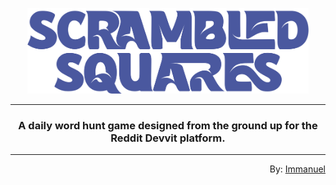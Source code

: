 <p align="center">
  <img src="assets/images/git_banner.png" alt="Scrambled-Squares-logo" width="450"/>
</p>

---

<h3 align="center">A daily word hunt game designed from the ground up for the Reddit Devvit platform.</h3>

---

<p align="right">
By: <a href="https://github.com/xavio2495">Immanuel</a>
</p>
